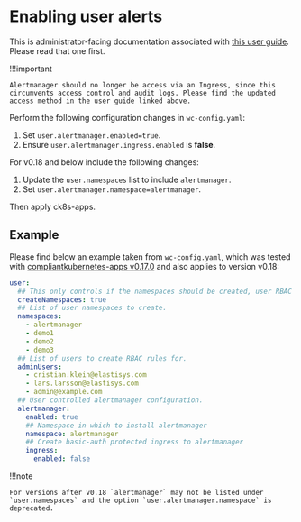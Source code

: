 # Enabling user alerts

This is administrator-facing documentation associated with [this user guide](../user-guide/alerts.md). Please read that one first.

!!!important

    Alertmanager should no longer be access via an Ingress, since this circumvents access control and audit logs. Please find the updated access method in the user guide linked above.

Perform the following configuration changes in `wc-config.yaml`:

1. Set `user.alertmanager.enabled=true`.
1. Ensure `user.alertmanager.ingress.enabled` is **false**.

For v0.18 and below include the following changes:

1. Update the `user.namespaces` list to include `alertmanager`.
1. Set `user.alertmanager.namespace=alertmanager`.

Then apply ck8s-apps.

## Example

Please find below an example taken from `wc-config.yaml`, which was tested with [compliantkubernetes-apps v0.17.0](https://github.com/elastisys/compliantkubernetes-apps/releases/tag/v0.17.0) and also applies to version v0.18:

```yaml
user:
  ## This only controls if the namespaces should be created, user RBAC is always created.
  createNamespaces: true
  ## List of user namespaces to create.
  namespaces:
    - alertmanager
    - demo1
    - demo2
    - demo3
  ## List of users to create RBAC rules for.
  adminUsers:
    - cristian.klein@elastisys.com
    - lars.larsson@elastisys.com
    - admin@example.com
  ## User controlled alertmanager configuration.
  alertmanager:
    enabled: true
    ## Namespace in which to install alertmanager
    namespace: alertmanager
    ## Create basic-auth protected ingress to alertmanager
    ingress:
      enabled: false
```

!!!note

    For versions after v0.18 `alertmanager` may not be listed under `user.namespaces` and the option `user.alertmanager.namespace` is deprecated.
